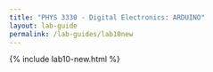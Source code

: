```yaml
---
title: "PHYS 3330 - Digital Electronics: ARDUINO"
layout: lab-guide
permalink: /lab-guides/lab10new
---
```


{% include lab10-new.html %}

